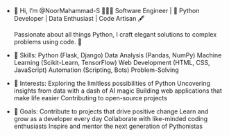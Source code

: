 - 👋 Hi, I’m @NoorMahammad-S 👨🏻‍💻 Software Engineer | 🐍 Python Developer | Data Enthusiast | Code Artisan 🖋️

  Passionate about all things Python, I craft elegant solutions to complex problems using code. 🚀

- 🔎 Skills:
Python (Flask, Django)
Data Analysis (Pandas, NumPy)
Machine Learning (Scikit-Learn, TensorFlow)
Web Development (HTML, CSS, JavaScript)
Automation (Scripting, Bots)
Problem-Solving

- 👀 Interests:
Exploring the limitless possibilities of Python
Uncovering insights from data with a dash of AI magic
Building web applications that make life easier
Contributing to open-source projects

- 🎯 Goals:
Contribute to projects that drive positive change
Learn and grow as a developer every day
Collaborate with like-minded coding enthusiasts
Inspire and mentor the next generation of Pythonistas

